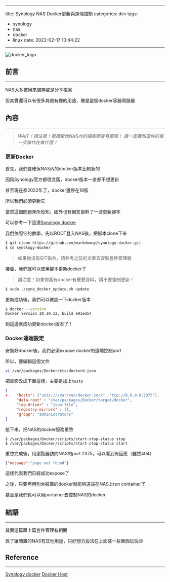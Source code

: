 
---
title: Synology NAS Docker更新與遠端控制
categories: dev
tags:
  - synology
  - nas
  - docker
  - linux
date: 2022-02-17 10:44:22
---

![docker_logo](https://camo.githubusercontent.com/8cfdf95f2016fbf24de2817d6851f16c5d6f3bdda3380f87621022991572db48/68747470733a2f2f7777772e646f636b65722e636f6d2f73697465732f64656661756c742f66696c65732f736f6369616c2f646f636b65725f66616365626f6f6b5f73686172652e706e67)


## 前言
----------

NAS大多被用來儲存或是分享檔案

但其實還可以有很多其他有趣的用途，像是當個docker容器伺服器

<!--more-->

## 內容
----------

> _WAIT！請注意！直接更改NAS內的檔案都會有風險！_
> _請一定要知道你的每一步操作在做什麼！_


### 更新Docker

首先，我們要確保NAS內的docker版本比較新的

因爲Synology官方都很念舊，docker版本一直都不想更新

甚至現在都2022年了，docker還停在18版

所以我們必須更新它

當然這個問題衆所皆知，國外也有網友自幹了一波更新腳本

可以參考一下這邊[Synology docker](https://github.com/markdumay/synology-docker)

我們依照它的教學，先以ROOT登入NAS後，把腳本clone下來

```bash
$ git clone https://github.com/markdumay/synology-docker.git
$ cd synology-docker
```

> 如果你沒有GIT指令，請參考之前的文章去安裝套件管理器

接着，我們就可以使用腳本更新docker了

> 請注意！如果你舊有docker有重要資料，請不要強制更新！

```bash
$ sudo ./syno_docker_update.sh update
```

更新成功後，我們可以確認一下docker版本

```bash
$ docker --version
Docker version 20.10.12, build e91ed57
```

到這邊就成功更新docker版本了！

### Docker遠端設定

安裝好docker後，我們必須expose docker的遠端控制port

所以，要編輯這個文件

```bash
vi /var/packages/Docker/etc/dockerd.json
```

把裏面改成下面這樣，主要是加上`hosts`

```json
{
+    "hosts": ["unix:///var/run/docker.sock", "tcp://0.0.0.0:2375"],
     "data-root" : "/var/packages/Docker/target/docker",
     "log-driver" : "json-file",
     "registry-mirrors" : [],
     "group": "administrators"
}
```

接下來，把NAS的docker服務重啓

```
$ /var/packages/Docker/scripts/start-stop-status stop
$ /var/packages/Docker/scripts/start-stop-status start
```

重啓完成後，用瀏覽器訪問NAS的port 2375，可以看到有回應（雖然404）

```json
{"message":"page not found"}
```

這樣代表我們已經成功expose了

之後，只要再用別台裝置的docker就能夠遠端在NAS上run container了

甚至是我們也可以用portainer去控制NAS的docker

## 結語
----------

其實這篇跟上篇套件管理有相關

爲了讓閒置的NAS有其他用途，只好想方設法在上面裝一些東西玩玩😊


## Reference
----------

[Synology docker](https://github.com/markdumay/synology-docker)
[Docker Host](https://blog.asper.one/2018/01/docker-docker-host-synology-ubuntu.html)
